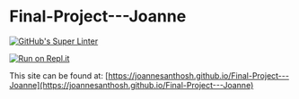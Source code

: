 # Final-Project---Joanne

[![GitHub's Super Linter](https://github.com/joannesanthosh/Final-Project---Joanne/workflows/GitHub's%20Super%20Linter/badge.svg)](https://github.com/joannesanthosh/Final-Project---Joanne/actions)

[![Run on Repl.it](https://repl.it/badge/github/joannesanthosh/Final-Project---Joanne)](https://repl.it/github/joannesanthosh/Final-Project---Joanne)

This site can be found at: [https://joannesanthosh.github.io/Final-Project---Joanne](https://joannesanthosh.github.io/Final-Project---Joanne)
